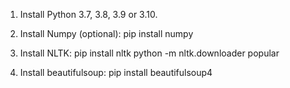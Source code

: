 1. Install Python 3.7, 3.8, 3.9 or 3.10.

2. Install Numpy (optional):
pip install numpy

3. Install NLTK:
pip install nltk
python -m nltk.downloader popular

4. Install beautifulsoup:
pip install beautifulsoup4